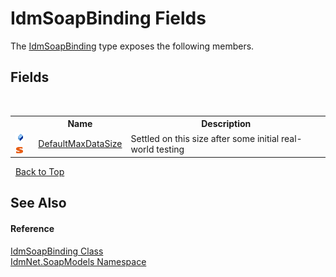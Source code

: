 # IdmSoapBinding Fields
 

The <a href="T_IdmNet_SoapModels_IdmSoapBinding">IdmSoapBinding</a> type exposes the following members.


## Fields
&nbsp;<table><tr><th></th><th>Name</th><th>Description</th></tr><tr><td>![Public field](media/pubfield.gif "Public field")![Static member](media/static.gif "Static member")</td><td><a href="F_IdmNet_SoapModels_IdmSoapBinding_DefaultMaxDataSize">DefaultMaxDataSize</a></td><td>
Settled on this size after some initial real-world testing</td></tr></table>&nbsp;
<a href="#idmsoapbinding-fields">Back to Top</a>

## See Also


#### Reference
<a href="T_IdmNet_SoapModels_IdmSoapBinding">IdmSoapBinding Class</a><br /><a href="N_IdmNet_SoapModels">IdmNet.SoapModels Namespace</a><br />